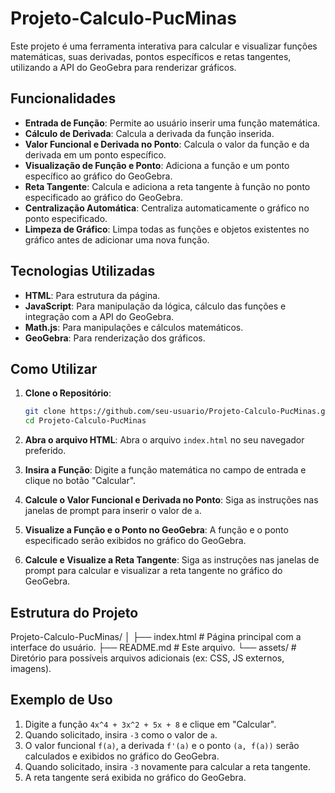 # Projeto-Calculo-PucMinas

Este projeto é uma ferramenta interativa para calcular e visualizar funções matemáticas, suas derivadas, pontos específicos e retas tangentes, utilizando a API do GeoGebra para renderizar gráficos.

## Funcionalidades

- **Entrada de Função**: Permite ao usuário inserir uma função matemática.
- **Cálculo de Derivada**: Calcula a derivada da função inserida.
- **Valor Funcional e Derivada no Ponto**: Calcula o valor da função e da derivada em um ponto específico.
- **Visualização de Função e Ponto**: Adiciona a função e um ponto específico ao gráfico do GeoGebra.
- **Reta Tangente**: Calcula e adiciona a reta tangente à função no ponto especificado ao gráfico do GeoGebra.
- **Centralização Automática**: Centraliza automaticamente o gráfico no ponto especificado.
- **Limpeza de Gráfico**: Limpa todas as funções e objetos existentes no gráfico antes de adicionar uma nova função.

## Tecnologias Utilizadas

- **HTML**: Para estrutura da página.
- **JavaScript**: Para manipulação da lógica, cálculo das funções e integração com a API do GeoGebra.
- **Math.js**: Para manipulações e cálculos matemáticos.
- **GeoGebra**: Para renderização dos gráficos.

## Como Utilizar

1. **Clone o Repositório**:
    ```bash
    git clone https://github.com/seu-usuario/Projeto-Calculo-PucMinas.git
    cd Projeto-Calculo-PucMinas
    ```

2. **Abra o arquivo HTML**:
    Abra o arquivo `index.html` no seu navegador preferido.

3. **Insira a Função**:
    Digite a função matemática no campo de entrada e clique no botão "Calcular".

4. **Calcule o Valor Funcional e Derivada no Ponto**:
    Siga as instruções nas janelas de prompt para inserir o valor de `a`.

5. **Visualize a Função e o Ponto no GeoGebra**:
    A função e o ponto especificado serão exibidos no gráfico do GeoGebra.

6. **Calcule e Visualize a Reta Tangente**:
    Siga as instruções nas janelas de prompt para calcular e visualizar a reta tangente no gráfico do GeoGebra.
## Estrutura do Projeto
Projeto-Calculo-PucMinas/
│
├── index.html       # Página principal com a interface do usuário.
├── README.md        # Este arquivo.
└── assets/          # Diretório para possíveis arquivos adicionais (ex: CSS, JS externos, imagens).


## Exemplo de Uso

1. Digite a função `4x^4 + 3x^2 + 5x + 8` e clique em "Calcular".
2. Quando solicitado, insira `-3` como o valor de `a`.
3. O valor funcional `f(a)`, a derivada `f'(a)` e o ponto `(a, f(a))` serão calculados e exibidos no gráfico do GeoGebra.
4. Quando solicitado, insira `-3` novamente para calcular a reta tangente.
5. A reta tangente será exibida no gráfico do GeoGebra.

